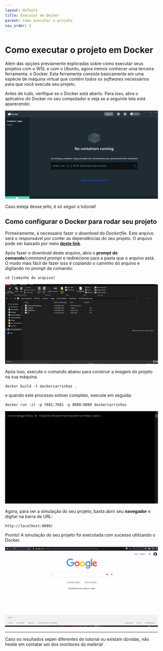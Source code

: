 ```yaml
---
layout: default
title: Executar em Docker
parent: Como executar o projeto
nav_order: 3
---
```


# Como executar o projeto em Docker

Além das opções previamente exploradas sobre como executar seus projetos com o WSL e com o Ubuntu, agora iremos conhecer uma terceira ferramenta: o Docker. Esta ferramenta consiste basicamente em uma espécie de máquina virtual que contém todos os *softwares* necessários para que você execute seu projeto.

Antes de tudo, verifique se o Docker está aberto. Para isso, abra o aplicativo do Docker no seu computador e veja se a seguinte tela está aparecendo:

![Docker is running](/assets/img/Docker/dockerrunning.png)

Caso esteja desse jeito, é só seguir o tutorial!

## Como configurar o Docker para rodar seu projeto

Primeiramente, é necessário fazer o *download* do *Dockerfile*. Este arquivo será o responsável por conter as dependências do seu projeto. O arquivo pode ser baixado por meio **[deste link](https://github.com/ThundeRatz/DockerCarrinhos)**.

Após fazer o *download* deste arquivo, abra o **prompt de comando**/*command prompt* e redirecione para a pasta que o arquivo está. O modo mais fácil de fazer isso é copiando o caminho do arquivo e digitando no prompt de comando:

```
cd [caminho do arquivo]
```

![GIF caminho do arquivo](/assets/gif/Docker/caminho_docker.gif)

Após isso, execute o comando abaixo para construir a imagem do projeto na sua máquina.

```
docker build -t dockercarrinhos .
```

e quando este processo estiver completo, execute em seguida:

```
docker run -it -p 7681:7681 -p 8080:8080 dockercarrinhos
```

![GIF executando Docker](/assets/gif/Docker/docker_build.gif)

Agora, para ver a simulação do seu projeto, basta abrir seu **navegador** e digitar na barra de URL:

```
http://localhost:8080/
```

Pronto! A simulação do seu projeto foi executada com sucesso utilizando o Docker.

![Simulação Docker](/assets/gif/Docker/finalgazebo_sim.gif)

___
Caso os resultados sejam diferentes do tutorial ou existam dúvidas, não hesite em contatar um dos monitores da matéria!
